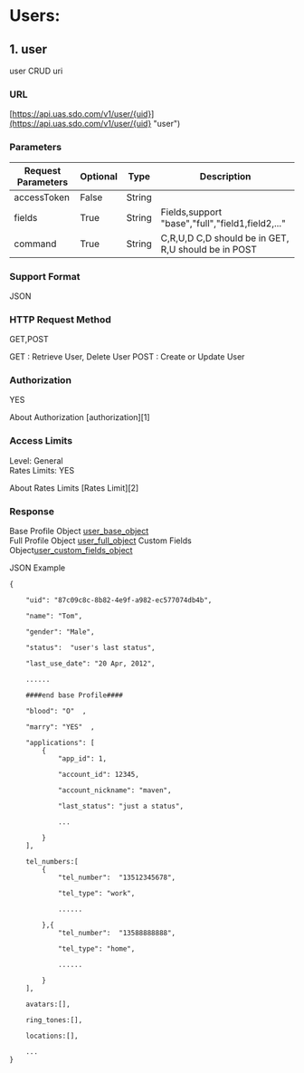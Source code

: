 # Users:

## 1. user

user CRUD uri

### URL 

[https://api.uas.sdo.com/v1/user/{uid}](https://api.uas.sdo.com/v1/user/{uid} "user")


### Parameters      
Request Parameters  |  Optional     |  Type   |  Description       
-------------|-----------|---------|--------
|accessToken		 |  False	     |  String |                     |  
|fields              |  True         |  String |  Fields,support "base","full","field1,field2,..."  
|command             |  True         |  String |  C,R,U,D  C,D should be in GET, R,U should be in POST  


### Support Format  

JSON  

### HTTP Request Method  

GET,POST

GET   : Retrieve User, Delete User
POST  : Create or Update User

### Authorization  

YES


About Authorization [authorization][1]  

### Access Limits  

Level: General  
Rates Limits: YES  


About Rates Limits [Rates Limit][2]

### Response  

Base Profile Object [user_base_object]  
Full Profile Object [user_full_object]
Custom Fields Object[user_custom_fields_object]

JSON Example   


    {

        "uid": "87c09c8c-8b82-4e9f-a982-ec577074db4b",

        "name": "Tom",

        "gender": "Male",

        "status":  "user's last status",

        "last_use_date": "20 Apr, 2012",

        ......

        ####end base Profile####

        "blood": "O"  ,

        "marry": "YES"  ,  

		"applications": [
			{
				"app_id": 1,  
				
				"account_id": 12345,  
				
				"account_nickname": "maven",  
				
				"last_status": "just a status",  
				
				...   
				
			}
		],  

        tel_numbers:[
            {
                "tel_number":  "13512345678",

                "tel_type": "work",

                ......

            },{
                "tel_number":  "13588888888",

                "tel_type": "home",

                ......

            }
        ],

        avatars:[],

        ring_tones:[],

        locations:[],

        ...
    }


 [user_base_object]:user_object.md "user object"
 [user_full_object]:user_object.md "user object"
 [user_custom_fields_object]:user_object.md "user object"
